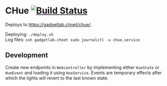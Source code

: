 CHue [![Build Status](https://travis-ci.org/WISVCH/chue.svg?branch=master)](https://travis-ci.org/WISVCH/chue)
====

Deploys to https://gadgetlab.chnet/chue/.

Deploying: `./deploy.sh`  
Log files: `ssh gadgetlab.chnet sudo journalctl -u chue.service`

## Development
Create new endpoints in `Webcontroller` by implementing either `HueState` or `HueEvent` and loading it using `HueService`. Events are temporary effects after which the lights will revert to the last known state.
